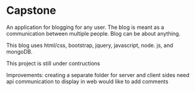 # Capstone
An application for blogging for any user. The blog is meant as a communication between multiple people. Blog can be about anything.

This blog uses  html/css, bootstrap, jquery, javascript, node. js, and mongoDB.

This project is still under contructions

Improvements: creating a separate folder for server and client sides
need api communication to display in web
would like to add comments
